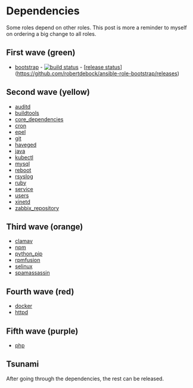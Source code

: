 # Dependencies

Some roles depend on other roles. This post is more a reminder to myself on ordering a big change to all roles.

## First wave (green)
- [bootstrap](https://github.com/robertdebock/ansible-role-bootstrap) - [![build status](https://api.travis-ci.org/robertdebock/ansible-role-bootstrap.svg?branch=master)](https://travis-ci.org/robertdebock/ansible-role-bootstrap) - [[release status](https://img.shields.io/github/commits-since/robertdebock/ansible-role-bootstrap/latest.svg)](https://github.com/robertdebock/ansible-role-bootstrap/releases)

## Second wave (yellow)
- [auditd](https://github.com/robertdebock/ansible-role-auditd/releases)
- [buildtools](https://github.com/robertdebock/ansible-role-buildtools/releases)
- [core_dependencies](https://github.com/robertdebock/ansible-role-core_dependencies/releases)
- [cron](https://github.com/robertdebock/ansible-role-cron/releases)
- [epel](https://github.com/robertdebock/ansible-role-epel/releases)
- [git](https://github.com/robertdebock/ansible-role-git/releases)
- [haveged](https://github.com/robertdebock/ansible-role-haveged/releases)
- [java](https://github.com/robertdebock/ansible-role-java/releases)
- [kubectl](https://github.com/robertdebock/ansible-role-kubectl/releases)
- [mysql](https://github.com/robertdebock/ansible-role-mysql/releases)
- [reboot](https://github.com/robertdebock/ansible-role-reboot/releases)
- [rsyslog](https://github.com/robertdebock/ansible-role-rsyslog/releases)
- [ruby](https://github.com/robertdebock/ansible-role-ruby/releases)
- [service](https://github.com/robertdebock/ansible-role-service/releases)
- [users](https://github.com/robertdebock/ansible-role-users/releases)
- [xinetd](https://github.com/robertdebock/ansible-role-xinetd/releases)
- [zabbix_repository](https://github.com/robertdebock/ansible-role-zabbix_repository/releases)

## Third wave (orange)
- [clamav](https://github.com/robertdebock/ansible-role-clamav/releases)
- [npm](https://github.com/robertdebock/ansible-role-npm/releases)
- [python_pip](https://github.com/robertdebock/ansible-role-python_pip/releases)
- [rpmfusion](https://github.com/robertdebock/ansible-role-rpmfusion/releases)
- [selinux](https://github.com/robertdebock/ansible-role-selinux/releases)
- [spamassassin](https://github.com/robertdebock/ansible-role-spamassassin/releases)

## Fourth wave (red)
- [docker](https://github.com/robertdebock/ansible-role-docker/releases)
- [httpd](https://github.com/robertdebock/ansible-role-httpd/releases)

## Fifth wave (purple)
- [php](https://github.com/robertdebock/ansible-role-php/releases)

## Tsunami

After going through the dependencies, the rest can be released.
